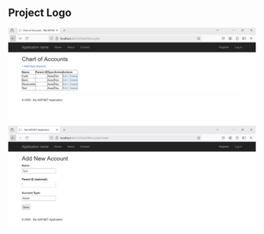 ## Project Logo
![Logo](https://github.com/rezwan07/MiniAccountManagementSystem/blob/f3867c41e5644aea6464ac7e0a9828c735ae691e/Images/Chart%20of%20Accounts%20List.PNG?raw=true)
![Logo](https://github.com/rezwan07/MiniAccountManagementSystem/blob/f162ad0e3b6444d8bfc738ea8da77c4bed7ba70e/Images/ChartOfAccounts%20create.PNG?raw=true)
